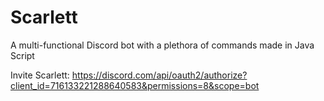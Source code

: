 # Scarlett
A multi-functional Discord bot with a plethora of commands made in Java Script

Invite Scarlett: https://discord.com/api/oauth2/authorize?client_id=716133221288640583&permissions=8&scope=bot
